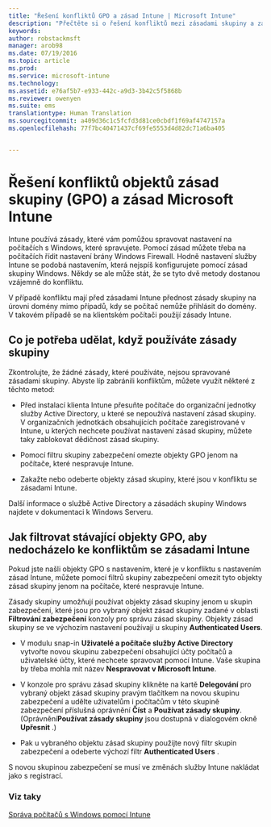 ```yaml
---
title: "Řešení konfliktů GPO a zásad Intune | Microsoft Intune"
description: "Přečtěte si o řešení konfliktů mezi zásadami skupiny a zásadami konfigurace Intune."
keywords: 
author: robstackmsft
manager: arob98
ms.date: 07/19/2016
ms.topic: article
ms.prod: 
ms.service: microsoft-intune
ms.technology: 
ms.assetid: e76af5b7-e933-442c-a9d3-3b42c5f5868b
ms.reviewer: owenyen
ms.suite: ems
translationtype: Human Translation
ms.sourcegitcommit: a409d36c1c5fcfd3d81ce0cbdf1f69af4747157a
ms.openlocfilehash: 77f7bc40471437cf69fe5553d4d82dc71a6ba405


---
```


# Řešení konfliktů objektů zásad skupiny (GPO) a zásad Microsoft Intune
Intune používá zásady, které vám pomůžou spravovat nastavení na počítačích s Windows, které spravujete. Pomocí zásad můžete třeba na počítačích řídit nastavení brány Windows Firewall. Hodně nastavení služby Intune se podobá nastavením, která nejspíš konfigurujete pomocí zásad skupiny Windows. Někdy se ale může stát, že se tyto dvě metody dostanou vzájemně do konfliktu.

V případě konfliktu mají před zásadami Intune přednost zásady skupiny na úrovni domény mimo případů, kdy se počítač nemůže přihlásit do domény. V takovém případě se na klientském počítači použijí zásady Intune.

## Co je potřeba udělat, když používáte zásady skupiny
Zkontrolujte, že žádné zásady, které používáte, nejsou spravované zásadami skupiny. Abyste líp zabránili konfliktům, můžete využít některé z těchto metod:

-   Před instalací klienta Intune přesuňte počítače do organizační jednotky služby Active Directory, u které se nepoužívá nastavení zásad skupiny. V organizačních jednotkách obsahujících počítače zaregistrované v Intune, u kterých nechcete používat nastavení zásad skupiny, můžete taky zablokovat dědičnost zásad skupiny.

-   Pomocí filtru skupiny zabezpečení omezte objekty GPO jenom na počítače, které nespravuje Intune. 

-   Zakažte nebo odeberte objekty zásad skupiny, které jsou v konfliktu se zásadami Intune.

Další informace o službě Active Directory a zásadách skupiny Windows najdete v dokumentaci k Windows Serveru.

## Jak filtrovat stávající objekty GPO, aby nedocházelo ke konfliktům se zásadami Intune
Pokud jste našli objekty GPO s nastavením, které je v konfliktu s nastavením zásad Intune, můžete pomocí filtrů skupiny zabezpečení omezit tyto objekty zásad skupiny jenom na počítače, které nespravuje Intune.

<!--- ### Use WMI filters
WMI filters selectively apply GPOs to computers that satisfy the conditions of a query. To apply a WMI filter, deploy a WMI class instance to all PCs in the enterprise before you enroll any PCs in the Intune service.

#### To apply WMI filters to a GPO

1.  Create a management object file by copying and pasting the following into a text file, and then saving it to a convenient location as **WIT.mof**. The file contains the WMI class instance that you deploy to PCs that you want to enroll in the Intune service.

    ```
    //Beginning of MOF file.
    #pragma classflags("forceupdate")
    #pragma namespace ("\\\\.\\Root")
    instance of __Namespace
    {
       Name = "WindowsIntune";
    };

    #pragma namespace ("\\\\.\\Root\\WindowsIntune")
    [
       Description("This class defines Microsoft Intune common properties")
    ]
    class WindowsIntune_ManagedNode
    {
       [ read, Description("This defines whether Microsoft Intune Policy is enabled"): DisableOverride ToSubClass ]
       boolean WindowsIntunePolicyEnabled;
       [ read, key, Description("This property defines the version." "Example: 1.0"): ToSubClass ]
       string Version;
    };

    instance of WindowsIntune_ManagedNode
    {
       Version = "1.0";
       WindowsIntunePolicyEnabled = 1;
    };
    ```

2.  Use either a startup script or Group Policy to deploy the file. The following is the deployment command for the startup script. The WMI class instance must be deployed before you enroll client PCs in the Intune service.

    **C:/Windows/System32/Wbem/MOFCOMP &lt;path to MOF file&gt;\wit.mof**

3.  Run either of the following commands to create the WMI filters, depending on whether the GPO you want to filter applies to PCs that are managed by using Intune or to PCs that are not managed by using Intune.

    -   For GPOs that apply to PCs that are not managed by using Intune, use the following:

        ```
        Namespace:root\WindowsIntune
        Query:  SELECT WindowsIntunePolicyEnabled FROM WindowsIntune_ManagedNode WHERE WindowsIntunePolicyEnabled=0
        ```

    -   For GPOs that apply to PCs that are managed by Intune, use the following:

        ```
        Namespace:root\WindowsIntune
        Query:  SELECT WindowsIntunePolicyEnabled FROM WindowsIntune_ManagedNode WHERE WindowsIntunePolicyEnabled=1
        ```

4.  Edit the GPO in the Group Policy Management console to apply the WMI filter that you created in the previous step.

    -   For GPOs that should apply only to PCs that you want to manage by using Intune, apply the filter **WindowsIntunePolicyEnabled=1**.

    -   For GPOs that should apply only to PCs that you do not want to manage by using Intune, apply the filter **WindowsIntunePolicyEnabled=0**.

For more information about how to apply WMI filters in Group Policy, see the blog post [Security Filtering, WMI Filtering, and Item-level Targeting in Group Policy Preferences](http://go.microsoft.com/fwlink/?LinkId=177883). --->


Zásady skupiny umožňují používat objekty zásad skupiny jenom u skupin zabezpečení, které jsou pro vybraný objekt zásad skupiny zadané v oblasti **Filtrování zabezpečení** konzoly pro správu zásad skupiny. Objekty zásad skupiny se ve výchozím nastavení používají u skupiny **Authenticated Users**.

-   V modulu snap-in **Uživatelé a počítače služby Active Directory** vytvořte novou skupinu zabezpečení obsahující účty počítačů a uživatelské účty, které nechcete spravovat pomocí Intune. Vaše skupina by třeba mohla mít název **Nespravovat v Microsoft Intune**.

-   V konzole pro správu zásad skupiny klikněte na kartě **Delegování** pro vybraný objekt zásad skupiny pravým tlačítkem na novou skupinu zabezpečení a udělte uživatelům i počítačům v této skupině zabezpečení příslušná oprávnění **Číst** a **Používat zásady skupiny**. (Oprávnění**Používat zásady skupiny** jsou dostupná v dialogovém okně **Upřesnit** .)

-   Pak u vybraného objektu zásad skupiny použijte nový filtr skupin zabezpečení a odeberte výchozí filtr **Authenticated Users** .

S novou skupinou zabezpečení se musí ve změnách služby Intune nakládat jako s registrací.

### Viz taky
[Správa počítačů s Windows pomocí Intune](manage-windows-pcs-with-microsoft-intune.md)



<!--HONumber=Jul16_HO3-->


